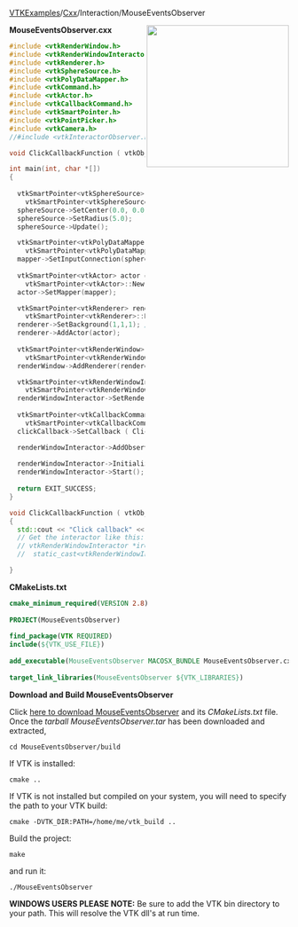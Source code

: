 [VTKExamples](/home/)/[Cxx](/Cxx)/Interaction/MouseEventsObserver

<img align="right" src="https://github.com/lorensen/VTKExamples/blob/gh-pages/Testing/Baseline/Interaction/TestMouseEventsObserver.png?raw=true" width="256" />

**MouseEventsObserver.cxx**
```c++
#include <vtkRenderWindow.h>
#include <vtkRenderWindowInteractor.h>
#include <vtkRenderer.h>
#include <vtkSphereSource.h>
#include <vtkPolyDataMapper.h>
#include <vtkCommand.h>
#include <vtkActor.h>
#include <vtkCallbackCommand.h>
#include <vtkSmartPointer.h>
#include <vtkPointPicker.h>
#include <vtkCamera.h>
//#include <vtkInteractorObserver.h>

void ClickCallbackFunction ( vtkObject* caller, long unsigned int eventId, void* clientData, void* callData );

int main(int, char *[])
{
  
  vtkSmartPointer<vtkSphereSource> sphereSource = 
    vtkSmartPointer<vtkSphereSource>::New();
  sphereSource->SetCenter(0.0, 0.0, 0.0);
  sphereSource->SetRadius(5.0);
  sphereSource->Update();

  vtkSmartPointer<vtkPolyDataMapper> mapper = 
    vtkSmartPointer<vtkPolyDataMapper>::New();
  mapper->SetInputConnection(sphereSource->GetOutputPort());
  
  vtkSmartPointer<vtkActor> actor = 
    vtkSmartPointer<vtkActor>::New();
  actor->SetMapper(mapper);

  vtkSmartPointer<vtkRenderer> renderer = 
    vtkSmartPointer<vtkRenderer>::New();
  renderer->SetBackground(1,1,1); // Background color white
  renderer->AddActor(actor);
  
  vtkSmartPointer<vtkRenderWindow> renderWindow = 
    vtkSmartPointer<vtkRenderWindow>::New();
  renderWindow->AddRenderer(renderer);

  vtkSmartPointer<vtkRenderWindowInteractor> renderWindowInteractor = 
    vtkSmartPointer<vtkRenderWindowInteractor>::New();
  renderWindowInteractor->SetRenderWindow ( renderWindow );
 
  vtkSmartPointer<vtkCallbackCommand> clickCallback = 
    vtkSmartPointer<vtkCallbackCommand>::New();
  clickCallback->SetCallback ( ClickCallbackFunction );

  renderWindowInteractor->AddObserver ( vtkCommand::LeftButtonPressEvent, clickCallback );
  
  renderWindowInteractor->Initialize();
  renderWindowInteractor->Start();
  
  return EXIT_SUCCESS;
}

void ClickCallbackFunction ( vtkObject* vtkNotUsed(caller), long unsigned int vtkNotUsed(eventId), void* vtkNotUsed(clientData), void* vtkNotUsed(callData) )
{
  std::cout << "Click callback" << std::endl;
  // Get the interactor like this:
  // vtkRenderWindowInteractor *iren = 
  //  static_cast<vtkRenderWindowInteractor*>(caller);

}
```
**CMakeLists.txt**
```cmake
cmake_minimum_required(VERSION 2.8)
 
PROJECT(MouseEventsObserver)
 
find_package(VTK REQUIRED)
include(${VTK_USE_FILE})
 
add_executable(MouseEventsObserver MACOSX_BUNDLE MouseEventsObserver.cxx)
 
target_link_libraries(MouseEventsObserver ${VTK_LIBRARIES})
```

**Download and Build MouseEventsObserver**

Click [here to download MouseEventsObserver](https://github.com/lorensen/VTKWikiExamplesTarballs/raw/master/MouseEventsObserver.tar) and its *CMakeLists.txt* file.
Once the *tarball MouseEventsObserver.tar* has been downloaded and extracted,
```
cd MouseEventsObserver/build 
```
If VTK is installed:
```
cmake ..
```
If VTK is not installed but compiled on your system, you will need to specify the path to your VTK build:
```
cmake -DVTK_DIR:PATH=/home/me/vtk_build ..
```
Build the project:
```
make
```
and run it:
```
./MouseEventsObserver
```
**WINDOWS USERS PLEASE NOTE:** Be sure to add the VTK bin directory to your path. This will resolve the VTK dll's at run time.

